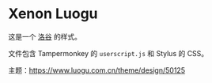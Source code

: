 # Xenon Luogu

这是一个 [洛谷](https://www.luogu.com.cn/) 的样式。

文件包含 Tampermonkey 的 `userscript.js` 和 Stylus 的 CSS。

主题：<https://www.luogu.com.cn/theme/design/50125>
